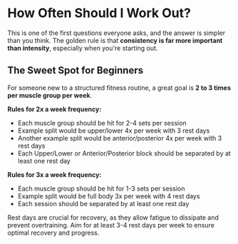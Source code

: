 # How Often Should I Work Out?

This is one of the first questions everyone asks, and the answer is simpler than you think. The golden rule is that **consistency is far more important than intensity**, especially when you're starting out.

## The Sweet Spot for Beginners

For someone new to a structured fitness routine, a great goal is **2 to 3 times per muscle group per week**.

**Rules for 2x a week frequency:**
- Each muscle group should be hit for 2-4 sets per session
- Example split would be upper/lower 4x per week with 3 rest days
- Another example split would be anterior/posterior 4x per week with 3 rest days
- Each Upper/Lower or Anterior/Posterior block should be separated by at least one rest day

**Rules for 3x a week frequency:**
- Each muscle group should be hit for 1-3 sets per session
- Example split would be full body 3x per week with 4 rest days
- Each session should be separated by at least one rest day

Rest days are crucial for recovery, as they allow fatigue to dissipate and prevent overtraining. Aim for at least 3-4 rest days per week to ensure optimal recovery and progress.

